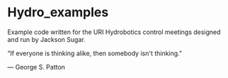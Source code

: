 # Hydro_examples
Example code written for the URI Hydrobotics control meetings designed and run by Jackson Sugar. 

“If everyone is thinking alike, then somebody isn't thinking.”

― George S. Patton
